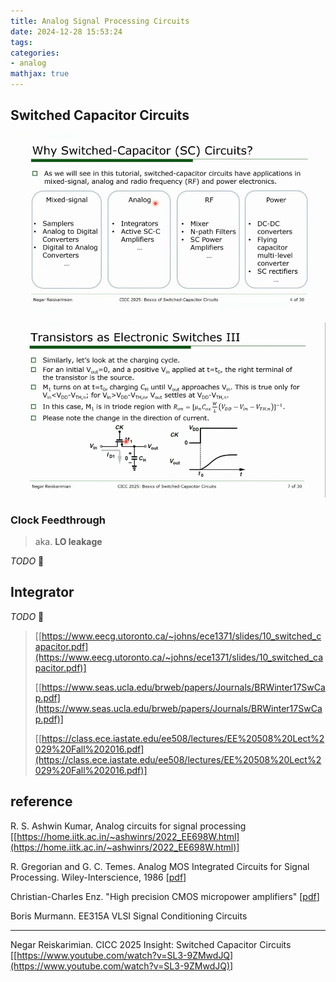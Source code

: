 ```yaml
---
title: Analog Signal Processing Circuits
date: 2024-12-28 15:53:24
tags:
categories:
- analog
mathjax: true
---
```




## Switched Capacitor Circuits

![image-20250607160642574](sc/image-20250607160642574.png)

![image-20250607171740269](sc/image-20250607171740269.png)

### Clock Feedthrough

> aka. **LO leakage**

*TODO* &#128197;




## Integrator

*TODO* &#128197;





> [[https://www.eecg.utoronto.ca/~johns/ece1371/slides/10_switched_capacitor.pdf](https://www.eecg.utoronto.ca/~johns/ece1371/slides/10_switched_capacitor.pdf)]
>
> [[https://www.seas.ucla.edu/brweb/papers/Journals/BRWinter17SwCap.pdf](https://www.seas.ucla.edu/brweb/papers/Journals/BRWinter17SwCap.pdf)]
>
> [[https://class.ece.iastate.edu/ee508/lectures/EE%20508%20Lect%2029%20Fall%202016.pdf](https://class.ece.iastate.edu/ee508/lectures/EE%20508%20Lect%2029%20Fall%202016.pdf)]



## reference

R. S. Ashwin Kumar, Analog circuits for signal processing [[https://home.iitk.ac.in/~ashwinrs/2022_EE698W.html](https://home.iitk.ac.in/~ashwinrs/2022_EE698W.html)]

R. Gregorian and G. C. Temes. Analog MOS Integrated Circuits for Signal Processing. Wiley-Interscience, 1986 [[pdf](https://picture.iczhiku.com/resource/eetop/SHkTDjaejpdzPCBv.pdf)]

Christian-Charles Enz. "High precision CMOS micropower amplifiers" [[pdf](https://picture.iczhiku.com/resource/eetop/wYItQFykkAQDFccB.pdf)]

Boris Murmann. EE315A VLSI Signal Conditioning Circuits

---

Negar Reiskarimian. CICC 2025 Insight: Switched Capacitor Circuits [[https://www.youtube.com/watch?v=SL3-9ZMwdJQ](https://www.youtube.com/watch?v=SL3-9ZMwdJQ)]
